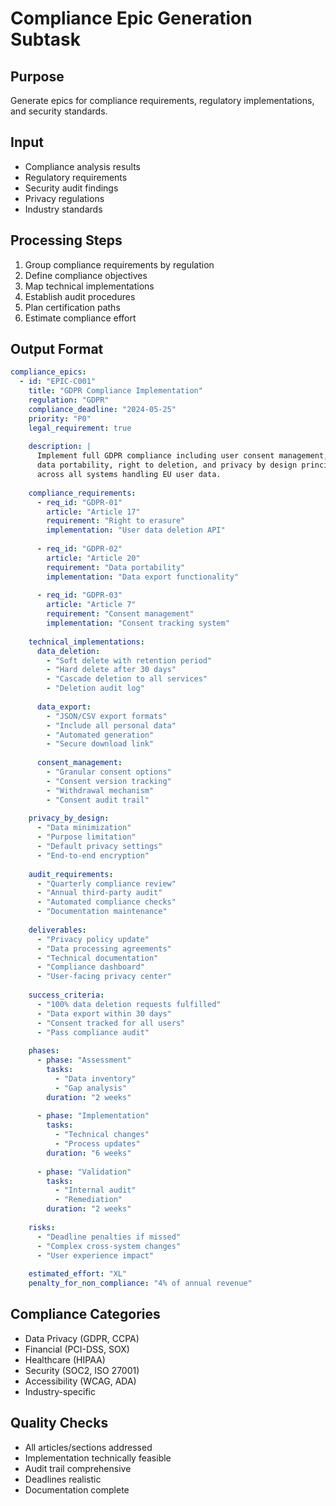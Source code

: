 # Compliance Epic Generation Subtask

## Purpose
Generate epics for compliance requirements, regulatory implementations, and security standards.

## Input
- Compliance analysis results
- Regulatory requirements
- Security audit findings
- Privacy regulations
- Industry standards

## Processing Steps
1. Group compliance requirements by regulation
2. Define compliance objectives
3. Map technical implementations
4. Establish audit procedures
5. Plan certification paths
6. Estimate compliance effort

## Output Format
```yaml
compliance_epics:
  - id: "EPIC-C001"
    title: "GDPR Compliance Implementation"
    regulation: "GDPR"
    compliance_deadline: "2024-05-25"
    priority: "P0"
    legal_requirement: true
    
    description: |
      Implement full GDPR compliance including user consent management,
      data portability, right to deletion, and privacy by design principles
      across all systems handling EU user data.
    
    compliance_requirements:
      - req_id: "GDPR-01"
        article: "Article 17"
        requirement: "Right to erasure"
        implementation: "User data deletion API"
        
      - req_id: "GDPR-02"
        article: "Article 20"
        requirement: "Data portability"
        implementation: "Data export functionality"
        
      - req_id: "GDPR-03"
        article: "Article 7"
        requirement: "Consent management"
        implementation: "Consent tracking system"
    
    technical_implementations:
      data_deletion:
        - "Soft delete with retention period"
        - "Hard delete after 30 days"
        - "Cascade deletion to all services"
        - "Deletion audit log"
        
      data_export:
        - "JSON/CSV export formats"
        - "Include all personal data"
        - "Automated generation"
        - "Secure download link"
        
      consent_management:
        - "Granular consent options"
        - "Consent version tracking"
        - "Withdrawal mechanism"
        - "Consent audit trail"
    
    privacy_by_design:
      - "Data minimization"
      - "Purpose limitation"
      - "Default privacy settings"
      - "End-to-end encryption"
    
    audit_requirements:
      - "Quarterly compliance review"
      - "Annual third-party audit"
      - "Automated compliance checks"
      - "Documentation maintenance"
    
    deliverables:
      - "Privacy policy update"
      - "Data processing agreements"
      - "Technical documentation"
      - "Compliance dashboard"
      - "User-facing privacy center"
    
    success_criteria:
      - "100% data deletion requests fulfilled"
      - "Data export within 30 days"
      - "Consent tracked for all users"
      - "Pass compliance audit"
    
    phases:
      - phase: "Assessment"
        tasks:
          - "Data inventory"
          - "Gap analysis"
        duration: "2 weeks"
        
      - phase: "Implementation"
        tasks:
          - "Technical changes"
          - "Process updates"
        duration: "6 weeks"
        
      - phase: "Validation"
        tasks:
          - "Internal audit"
          - "Remediation"
        duration: "2 weeks"
    
    risks:
      - "Deadline penalties if missed"
      - "Complex cross-system changes"
      - "User experience impact"
    
    estimated_effort: "XL"
    penalty_for_non_compliance: "4% of annual revenue"
```

## Compliance Categories
- Data Privacy (GDPR, CCPA)
- Financial (PCI-DSS, SOX)
- Healthcare (HIPAA)
- Security (SOC2, ISO 27001)
- Accessibility (WCAG, ADA)
- Industry-specific

## Quality Checks
- All articles/sections addressed
- Implementation technically feasible
- Audit trail comprehensive
- Deadlines realistic
- Documentation complete